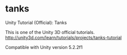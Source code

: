 # tanks
Unity Tutorial (Official): Tanks

This is one of the Unity 3D official tutorials.  
http://unity3d.com/learn/tutorials/projects/tanks-tutorial

Compatible with Unity version 5.2.2f1
